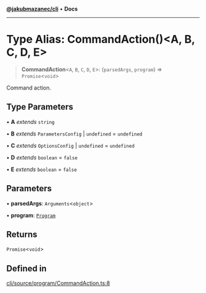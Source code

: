 [**@jakubmazanec/cli**](../README.md) • **Docs**

---

# Type Alias: CommandAction()\<A, B, C, D, E\>

> **CommandAction**\<`A`, `B`, `C`, `D`, `E`\>: (`parsedArgs`, `program`) => `Promise`\<`void`\>

Command action.

## Type Parameters

• **A** _extends_ `string`

• **B** _extends_ `ParametersConfig` \| `undefined` = `undefined`

• **C** _extends_ `OptionsConfig` \| `undefined` = `undefined`

• **D** _extends_ `boolean` = `false`

• **E** _extends_ `boolean` = `false`

## Parameters

• **parsedArgs**: `Arguments`\<`object`\>

• **program**: [`Program`](../classes/Program.md)

## Returns

`Promise`\<`void`\>

## Defined in

[cli/source/program/CommandAction.ts:8](https://github.com/jakubmazanec/tools/blob/29163046acd1da0224b08fd05ca40f385e9ab4e5/packages/cli/source/program/CommandAction.ts#L8)
